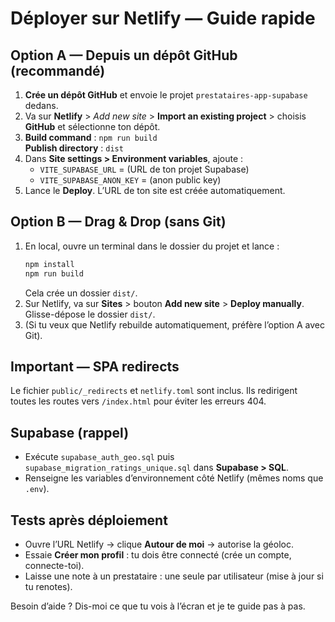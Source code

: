 
# Déployer sur Netlify — Guide rapide

## Option A — Depuis un dépôt GitHub (recommandé)
1. **Crée un dépôt GitHub** et envoie le projet `prestataires-app-supabase` dedans.
2. Va sur **Netlify** > *Add new site* > **Import an existing project** > choisis **GitHub** et sélectionne ton dépôt.
3. **Build command** : `npm run build`  
   **Publish directory** : `dist`
4. Dans **Site settings > Environment variables**, ajoute :
   - `VITE_SUPABASE_URL` = (URL de ton projet Supabase)
   - `VITE_SUPABASE_ANON_KEY` = (anon public key)
5. Lance le **Deploy**. L’URL de ton site est créée automatiquement.

## Option B — Drag & Drop (sans Git)
1. En local, ouvre un terminal dans le dossier du projet et lance :
   ```bash
   npm install
   npm run build
   ```
   Cela crée un dossier `dist/`.
2. Sur Netlify, va sur **Sites** > bouton **Add new site** > **Deploy manually**. Glisse-dépose le dossier `dist/`.
3. (Si tu veux que Netlify rebuilde automatiquement, préfère l’option A avec Git).

## Important — SPA redirects
Le fichier `public/_redirects` et `netlify.toml` sont inclus. Ils redirigent toutes les routes vers `/index.html` pour éviter les erreurs 404.

## Supabase (rappel)
- Exécute `supabase_auth_geo.sql` puis `supabase_migration_ratings_unique.sql` dans **Supabase > SQL**.
- Renseigne les variables d’environnement côté Netlify (mêmes noms que `.env`).

## Tests après déploiement
- Ouvre l’URL Netlify → clique **Autour de moi** → autorise la géoloc.
- Essaie **Créer mon profil** : tu dois être connecté (crée un compte, connecte-toi).
- Laisse une note à un prestataire : une seule par utilisateur (mise à jour si tu renotes).

Besoin d’aide ? Dis-moi ce que tu vois à l’écran et je te guide pas à pas.
